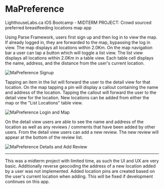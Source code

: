# MaPreference
LighthouseLabs.ca iOS Bootcamp - MIDTERM PROJECT: Crowd sourced preferred breastfeeding locations map app 

Using Parse Framework, users first sign up and then log in to view the map. If already logged in, they are forwarded to the map, bypassing the log in view. The map displays all locations within 2.0Km. On the map navigation bar a user can tap a button which will toggle a list view. The list view displays all locations within 2.0Km in a table view. Each table cell displays the name, address, and the distance from the user's current location. 

![MaPreference Signup](MaPreference-signup.gif)

Tapping an item in the list will forward the user to the detail view for that location. On the map tapping a pin will display a callout containing the name and address of the location. Tapping the callout will forward the user to the detail view for the location. New locations can be added from either the map or the "List Locations" table view. 

![MaPreference Login and Map](MaPreference-loginmapandlist.gif)

On the detail view users are able to see the name and address of the location as well as any reviews / comments that have been added by other users. From the detail view users can add a new review. The new review will appear at the bottom of the review list.

![MaPreference Details and Add Review](MaPreference-detailandaddreview.gif)

********
This was a midterm project with limited time, as such the UI and UX are very basic. Additionally reverse geocoding the address of a new location added by a user was not implemented. Added location pins are created based on the user's current location when adding. This will be fixed if development continues on this app.
